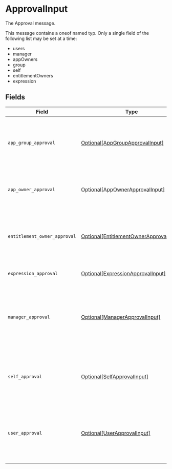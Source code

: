 # ApprovalInput

The Approval message.

This message contains a oneof named typ. Only a single field of the following list may be set at a time:
  - users
  - manager
  - appOwners
  - group
  - self
  - entitlementOwners
  - expression



## Fields

| Field                                                                                                                                           | Type                                                                                                                                            | Required                                                                                                                                        | Description                                                                                                                                     |
| ----------------------------------------------------------------------------------------------------------------------------------------------- | ----------------------------------------------------------------------------------------------------------------------------------------------- | ----------------------------------------------------------------------------------------------------------------------------------------------- | ----------------------------------------------------------------------------------------------------------------------------------------------- |
| `app_group_approval`                                                                                                                            | [Optional[AppGroupApprovalInput]](../../models/shared/appgroupapprovalinput.md)                                                                 | :heavy_minus_sign:                                                                                                                              | The AppGroupApproval object provides the configuration for setting a group as the approvers of an approval policy step.                         |
| `app_owner_approval`                                                                                                                            | [Optional[AppOwnerApprovalInput]](../../models/shared/appownerapprovalinput.md)                                                                 | :heavy_minus_sign:                                                                                                                              | App owner approval provides the configuration for an approval step when the app owner is the target.                                            |
| `entitlement_owner_approval`                                                                                                                    | [Optional[EntitlementOwnerApprovalInput]](../../models/shared/entitlementownerapprovalinput.md)                                                 | :heavy_minus_sign:                                                                                                                              | The entitlement owner approval allows configuration of the approval step when the target approvers are the entitlement owners.                  |
| `expression_approval`                                                                                                                           | [Optional[ExpressionApprovalInput]](../../models/shared/expressionapprovalinput.md)                                                             | :heavy_minus_sign:                                                                                                                              | The ExpressionApproval message.                                                                                                                 |
| `manager_approval`                                                                                                                              | [Optional[ManagerApprovalInput]](../../models/shared/managerapprovalinput.md)                                                                   | :heavy_minus_sign:                                                                                                                              | The manager approval object provides configuration options for approval when the target of the approval is the manager of the user in the task. |
| `self_approval`                                                                                                                                 | [Optional[SelfApprovalInput]](../../models/shared/selfapprovalinput.md)                                                                         | :heavy_minus_sign:                                                                                                                              | The self approval object describes the configuration of a policy step that needs to be approved by the target of the request.                   |
| `user_approval`                                                                                                                                 | [Optional[UserApprovalInput]](../../models/shared/userapprovalinput.md)                                                                         | :heavy_minus_sign:                                                                                                                              | The user approval object describes the approval configuration of a policy step that needs to be approved by a specific list of users.           |